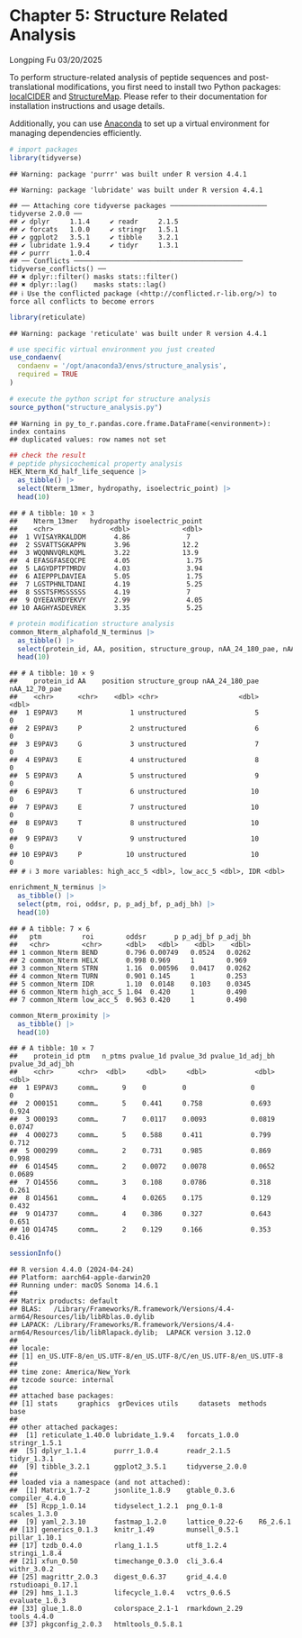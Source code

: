 Chapter 5: Structure Related Analysis
================
Longping Fu
03/20/2025

To perform structure-related analysis of peptide sequences and
post-translational modifications, you first need to install two Python
packages: [localCIDER](https://pappulab.github.io/localCIDER/) and
[StructureMap](https://github.com/MannLabs/structuremap). Please refer
to their documentation for installation instructions and usage details.

Additionally, you can use
[Anaconda](https://docs.anaconda.com/anaconda/install/) to set up a
virtual environment for managing dependencies efficiently.

``` r
# import packages
library(tidyverse)
```

    ## Warning: package 'purrr' was built under R version 4.4.1

    ## Warning: package 'lubridate' was built under R version 4.4.1

    ## ── Attaching core tidyverse packages ──────────────────────── tidyverse 2.0.0 ──
    ## ✔ dplyr     1.1.4     ✔ readr     2.1.5
    ## ✔ forcats   1.0.0     ✔ stringr   1.5.1
    ## ✔ ggplot2   3.5.1     ✔ tibble    3.2.1
    ## ✔ lubridate 1.9.4     ✔ tidyr     1.3.1
    ## ✔ purrr     1.0.4     
    ## ── Conflicts ────────────────────────────────────────── tidyverse_conflicts() ──
    ## ✖ dplyr::filter() masks stats::filter()
    ## ✖ dplyr::lag()    masks stats::lag()
    ## ℹ Use the conflicted package (<http://conflicted.r-lib.org/>) to force all conflicts to become errors

``` r
library(reticulate)
```

    ## Warning: package 'reticulate' was built under R version 4.4.1

``` r
# use specific virtual environment you just created
use_condaenv(
  condaenv = '/opt/anaconda3/envs/structure_analysis',
  required = TRUE
)
```

``` r
# execute the python script for structure analysis
source_python("structure_analysis.py")
```

    ## Warning in py_to_r.pandas.core.frame.DataFrame(<environment>): index contains
    ## duplicated values: row names not set

``` r
## check the result
# peptide physicochemical property analysis
HEK_Nterm_Kd_half_life_sequence |> 
  as_tibble() |> 
  select(Nterm_13mer, hydropathy, isoelectric_point) |> 
  head(10)
```

    ## # A tibble: 10 × 3
    ##    Nterm_13mer   hydropathy isoelectric_point
    ##    <chr>              <dbl>             <dbl>
    ##  1 VVISAYRKALDDM       4.86              7   
    ##  2 SSVATTSGKAPPN       3.96             12.2 
    ##  3 WQQNNVQRLKQML       3.22             13.9 
    ##  4 EFASGFASEQCPE       4.05              1.75
    ##  5 LAGYDPTPTMRDV       4.03              3.94
    ##  6 AIEPPPLDAVIEA       5.05              1.75
    ##  7 LGSTPHNLTDANI       4.19              5.25
    ##  8 SSSTSFMSSSSSS       4.19              7   
    ##  9 QYEEAVRDYEKVY       2.99              4.05
    ## 10 AAGHYASDEVREK       3.35              5.25

``` r
# protein modification structure analysis
common_Nterm_alphafold_N_terminus |>
  as_tibble() |>
  select(protein_id, AA, position, structure_group, nAA_24_180_pae, nAA_12_70_pae, high_acc_5, low_acc_5, IDR) |> 
  head(10)
```

    ## # A tibble: 10 × 9
    ##    protein_id AA    position structure_group nAA_24_180_pae nAA_12_70_pae
    ##    <chr>      <chr>    <dbl> <chr>                    <dbl>         <dbl>
    ##  1 E9PAV3     M            1 unstructured                 5             0
    ##  2 E9PAV3     P            2 unstructured                 6             0
    ##  3 E9PAV3     G            3 unstructured                 7             0
    ##  4 E9PAV3     E            4 unstructured                 8             0
    ##  5 E9PAV3     A            5 unstructured                 9             0
    ##  6 E9PAV3     T            6 unstructured                10             0
    ##  7 E9PAV3     E            7 unstructured                10             0
    ##  8 E9PAV3     T            8 unstructured                10             0
    ##  9 E9PAV3     V            9 unstructured                10             0
    ## 10 E9PAV3     P           10 unstructured                10             0
    ## # ℹ 3 more variables: high_acc_5 <dbl>, low_acc_5 <dbl>, IDR <dbl>

``` r
enrichment_N_terminus |>
  as_tibble() |>
  select(ptm, roi, oddsr, p, p_adj_bf, p_adj_bh) |> 
  head(10)
```

    ## # A tibble: 7 × 6
    ##   ptm          roi        oddsr       p p_adj_bf p_adj_bh
    ##   <chr>        <chr>      <dbl>   <dbl>    <dbl>    <dbl>
    ## 1 common_Nterm BEND       0.796 0.00749   0.0524   0.0262
    ## 2 common_Nterm HELX       0.998 0.969     1        0.969 
    ## 3 common_Nterm STRN       1.16  0.00596   0.0417   0.0262
    ## 4 common_Nterm TURN       0.901 0.145     1        0.253 
    ## 5 common_Nterm IDR        1.10  0.0148    0.103    0.0345
    ## 6 common_Nterm high_acc_5 1.04  0.420     1        0.490 
    ## 7 common_Nterm low_acc_5  0.963 0.420     1        0.490

``` r
common_Nterm_proximity |>
  as_tibble() |>
  head(10)
```

    ## # A tibble: 10 × 7
    ##    protein_id ptm   n_ptms pvalue_1d pvalue_3d pvalue_1d_adj_bh pvalue_3d_adj_bh
    ##    <chr>      <chr>  <dbl>     <dbl>     <dbl>            <dbl>            <dbl>
    ##  1 E9PAV3     comm…      9    0         0                0                0     
    ##  2 O00151     comm…      5    0.441     0.758            0.693            0.924 
    ##  3 O00193     comm…      7    0.0117    0.0093           0.0819           0.0747
    ##  4 O00273     comm…      5    0.588     0.411            0.799            0.712 
    ##  5 O00299     comm…      2    0.731     0.985            0.869            0.998 
    ##  6 O14545     comm…      2    0.0072    0.0078           0.0652           0.0689
    ##  7 O14556     comm…      3    0.108     0.0786           0.318            0.261 
    ##  8 O14561     comm…      4    0.0265    0.175            0.129            0.432 
    ##  9 O14737     comm…      4    0.386     0.327            0.643            0.651 
    ## 10 O14745     comm…      2    0.129     0.166            0.353            0.416

``` r
sessionInfo()
```

    ## R version 4.4.0 (2024-04-24)
    ## Platform: aarch64-apple-darwin20
    ## Running under: macOS Sonoma 14.6.1
    ## 
    ## Matrix products: default
    ## BLAS:   /Library/Frameworks/R.framework/Versions/4.4-arm64/Resources/lib/libRblas.0.dylib 
    ## LAPACK: /Library/Frameworks/R.framework/Versions/4.4-arm64/Resources/lib/libRlapack.dylib;  LAPACK version 3.12.0
    ## 
    ## locale:
    ## [1] en_US.UTF-8/en_US.UTF-8/en_US.UTF-8/C/en_US.UTF-8/en_US.UTF-8
    ## 
    ## time zone: America/New_York
    ## tzcode source: internal
    ## 
    ## attached base packages:
    ## [1] stats     graphics  grDevices utils     datasets  methods   base     
    ## 
    ## other attached packages:
    ##  [1] reticulate_1.40.0 lubridate_1.9.4   forcats_1.0.0     stringr_1.5.1    
    ##  [5] dplyr_1.1.4       purrr_1.0.4       readr_2.1.5       tidyr_1.3.1      
    ##  [9] tibble_3.2.1      ggplot2_3.5.1     tidyverse_2.0.0  
    ## 
    ## loaded via a namespace (and not attached):
    ##  [1] Matrix_1.7-2      jsonlite_1.8.9    gtable_0.3.6      compiler_4.4.0   
    ##  [5] Rcpp_1.0.14       tidyselect_1.2.1  png_0.1-8         scales_1.3.0     
    ##  [9] yaml_2.3.10       fastmap_1.2.0     lattice_0.22-6    R6_2.6.1         
    ## [13] generics_0.1.3    knitr_1.49        munsell_0.5.1     pillar_1.10.1    
    ## [17] tzdb_0.4.0        rlang_1.1.5       utf8_1.2.4        stringi_1.8.4    
    ## [21] xfun_0.50         timechange_0.3.0  cli_3.6.4         withr_3.0.2      
    ## [25] magrittr_2.0.3    digest_0.6.37     grid_4.4.0        rstudioapi_0.17.1
    ## [29] hms_1.1.3         lifecycle_1.0.4   vctrs_0.6.5       evaluate_1.0.3   
    ## [33] glue_1.8.0        colorspace_2.1-1  rmarkdown_2.29    tools_4.4.0      
    ## [37] pkgconfig_2.0.3   htmltools_0.5.8.1
